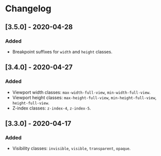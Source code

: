 # Changelog

## [3.5.0] - 2020-04-28

### Added

* Breakpoint suffixes for `width` and `height` classes.

## [3.4.0] - 2020-04-27

### Added

* Viewport width classes: `max-width-full-view`, `min-width-full-view`.
* Viewport height classes: `max-height-full-view`, `min-height-full-view`, `height-full-view`.
* Z-index classes: `z-index-4`, `z-index-5`.

## [3.3.0] - 2020-04-17

### Added

* Visibility classes: `invisible`, `visible`, `transparent`, `opaque`.
